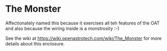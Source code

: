 # The Monster
Affectionately named this because it exercises all teh features of the OAT and also because the wiring inside is a monstrosity :-)

See the wiki at https://wiki.openastrotech.com/wiki/The_Monster for more details about this enclosure.
